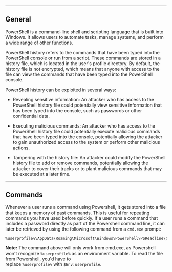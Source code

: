 --- ---

<h2>General</h2>

PowerShell is a command-line shell and scripting language that is built into Windows. It allows users to automate tasks, manage systems, and perform a wide range of other functions.

PowerShell history refers to the commands that have been typed into the PowerShell console or run from a script. These commands are stored in a history file, which is located in the user's profile directory. By default, the history file is not encrypted, which means that anyone with access to the file can view the commands that have been typed into the PowerShell console.

PowerShell history can be exploited in several ways:

-   Revealing sensitive information: An attacker who has access to the PowerShell history file could potentially view sensitive information that has been typed into the console, such as passwords or other confidential data.
    
-   Executing malicious commands: An attacker who has access to the PowerShell history file could potentially execute malicious commands that have been typed into the console, potentially allowing the attacker to gain unauthorized access to the system or perform other malicious actions.
    
-   Tampering with the history file: An attacker could modify the PowerShell history file to add or remove commands, potentially allowing the attacker to cover their tracks or to plant malicious commands that may be executed at a later time.

---

<h2>Commands</h2>

Whenever a user runs a command using Powershell, it gets stored into a file that keeps a memory of past commands. This is useful for repeating commands you have used before quickly. If a user runs a command that includes a password directly as part of the Powershell command line, it can later be retrieved by using the following command from a `cmd.exe` prompt:

```shell-session
%userprofile%\AppData\Roaming\Microsoft\Windows\PowerShell\PSReadline\ConsoleHost_history.txt
```

**Note:** The command above will only work from cmd.exe, as Powershell won't recognize `%userprofile%` as an environment variable. To read the file from Powershell, you'd have to replace `%userprofile%` with `$Env:userprofile`. 
